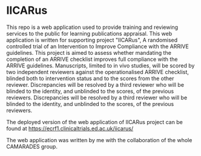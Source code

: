 # IICARus

This repo is a web application used to provide training and reviewing services to the public for learning publications appraisal. 
This web application is written for supporting project "IICARus", A randomised controlled trial of an Intervention to Improve Compliance with the ARRIVE guidelines. This project is aimed to assess whether mandating the completion of an ARRIVE checklist improves full compliance with the ARRIVE guidelines. Manuscripts, limited to in vivo studies, will be scored by two independent reviewers against the operationalised ARRIVE checklist, blinded both to intervention status and to the scores from the other reviewer. Discrepancies will be resolved by a third reviewer who will be blinded to the identity, and unblinded to the scores, of the previous reviewers. Discrepancies will be resolved by a third reviewer who will be blinded to the identity, and unblinded to the scores, of the previous reviewers.

The deployed version of the web application of IICARus project can be found at https://ecrf1.clinicaltrials.ed.ac.uk/iicarus/

The web application was written by me with the collaboration of the whole CAMARADES group. 
